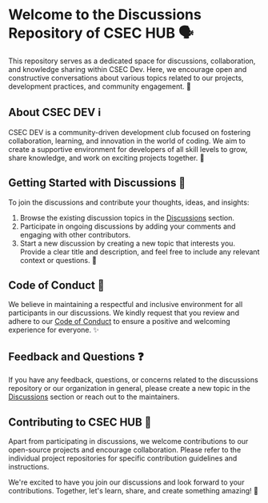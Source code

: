# Welcome to the Discussions Repository of CSEC HUB 🗣️

This repository serves as a dedicated space for discussions, collaboration, and knowledge sharing within CSEC Dev. Here, we encourage open and constructive conversations about various topics related to our projects, development practices, and community engagement. 🌟

## About CSEC DEV ℹ️

CSEC DEV is a community-driven development club focused on fostering collaboration, learning, and innovation in the world of coding. We aim to create a supportive environment for developers of all skill levels to grow, share knowledge, and work on exciting projects together. 🚀

## Getting Started with Discussions 🎉

To join the discussions and contribute your thoughts, ideas, and insights:

1. Browse the existing discussion topics in the [Discussions](https://github.com/orgs/CSEC-ASTU/discussions) section.
2. Participate in ongoing discussions by adding your comments and engaging with other contributors.
3. Start a new discussion by creating a new topic that interests you. Provide a clear title and description, and feel free to include any relevant context or questions. 💬

## Code of Conduct 🤝

We believe in maintaining a respectful and inclusive environment for all participants in our discussions. We kindly request that you review and adhere to our [Code of Conduct](CODE_OF_CONDUCT.md) to ensure a positive and welcoming experience for everyone. ✨

## Feedback and Questions ❓

If you have any feedback, questions, or concerns related to the discussions repository or our organization in general, please create a new topic in the [Discussions](https://github.com/orgs/CSEC-ASTU/discussions) section or reach out to the maintainers.

## Contributing to CSEC HUB 🌟

Apart from participating in discussions, we welcome contributions to our open-source projects and encourage collaboration. Please refer to the individual project repositories for specific contribution guidelines and instructions.

We're excited to have you join our discussions and look forward to your contributions. Together, let's learn, share, and create something amazing! 🎉
